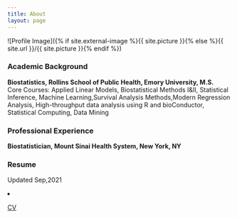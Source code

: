 ```yaml
---
title: About
layout: page
---
```

![Profile Image]({% if site.external-image %}{{ site.picture }}{% else %}{{ site.url }}/{{ site.picture }}{% endif %})


<body style="background-image:url('off-white-bg.jpg');">
<div id="academic-background" class="section level3">
<h3>Academic Background</h3>
<p><strong>Biostatistics, Rollins School of Public Health, Emory University, M.S.</strong><br />
Core Courses: Applied Linear Models, Biostatistical Methods I&amp;II, Statistical Inference, Machine Learning,Survival Analysis Methods,Modern Regression Analysis, High-throughput data analysis using R and bioConductor, Statistical Computing, Data Mining</p>

</div>
<div id="professional-experience" class="section level3">
<h3>Professional Experience</h3>
<p><strong>Biostatistician, Mount Sinai Health System, New York, NY</strong><br />


</div>
<div id="Resume" class="section level3">
<h3>Resume</h3>
<p>Updated Sep,2021<br /> <li><a href="https://huoxingyue14.github.io/h/assets/Resume1.pdf"> <p>CV</p> </a></li>

